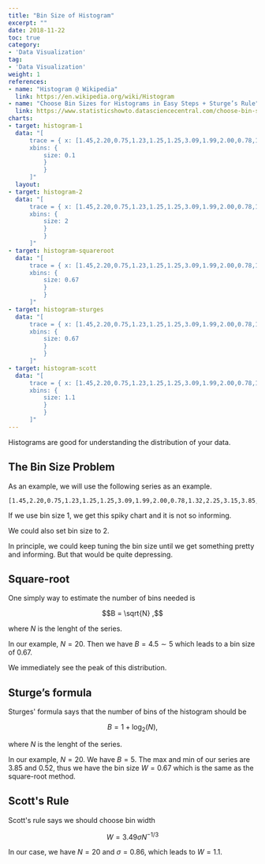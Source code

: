 ```yaml
---
title: "Bin Size of Histogram"
excerpt: ""
date: 2018-11-22
toc: true
category:
- 'Data Visualization'
tag:
- 'Data Visualization'
weight: 1
references:
- name: "Histogram @ Wikipedia"
  link: https://en.wikipedia.org/wiki/Histogram
- name: "Choose Bin Sizes for Histograms in Easy Steps + Sturge’s Rule"
  link: https://www.statisticshowto.datasciencecentral.com/choose-bin-sizes-statistics/
charts:
- target: histogram-1
  data: "[
      trace = { x: [1.45,2.20,0.75,1.23,1.25,1.25,3.09,1.99,2.00,0.78,1.32,2.25,3.15,3.85,0.52,0.99,1.38,1.75,1.21,1.75], type: 'histogram',
      xbins: {
          size: 0.1
          }
          }
      ]"
  layout: 
- target: histogram-2
  data: "[
      trace = { x: [1.45,2.20,0.75,1.23,1.25,1.25,3.09,1.99,2.00,0.78,1.32,2.25,3.15,3.85,0.52,0.99,1.38,1.75,1.21,1.75], type: 'histogram',
      xbins: {
          size: 2
          }
          }
      ]"
- target: histogram-squareroot
  data: "[
      trace = { x: [1.45,2.20,0.75,1.23,1.25,1.25,3.09,1.99,2.00,0.78,1.32,2.25,3.15,3.85,0.52,0.99,1.38,1.75,1.21,1.75], type: 'histogram',
      xbins: {
          size: 0.67
          }
          }
      ]"
- target: histogram-sturges
  data: "[
      trace = { x: [1.45,2.20,0.75,1.23,1.25,1.25,3.09,1.99,2.00,0.78,1.32,2.25,3.15,3.85,0.52,0.99,1.38,1.75,1.21,1.75], type: 'histogram',
      xbins: {
          size: 0.67
          }
          }
      ]"
- target: histogram-scott
  data: "[
      trace = { x: [1.45,2.20,0.75,1.23,1.25,1.25,3.09,1.99,2.00,0.78,1.32,2.25,3.15,3.85,0.52,0.99,1.38,1.75,1.21,1.75], type: 'histogram',
      xbins: {
          size: 1.1
          }
          }
      ]"
---
```


Histograms are good for understanding the distribution of your data. 

## The Bin Size Problem

As an example, we will use the following series as an example.
```
[1.45,2.20,0.75,1.23,1.25,1.25,3.09,1.99,2.00,0.78,1.32,2.25,3.15,3.85,0.52,0.99,1.38,1.75,1.21,1.75]
```

If we use bin size 1, we get this spiky chart and it is not so informing.

<div id="histogram-1">
</div>

We could also set bin size to 2.

<div id="histogram-2">
</div>

In principle, we could keep tuning the bin size until we get something pretty and informing. But that would be quite depressing.


## Square-root

One simply way to estimate the number of bins needed is

$$B = \sqrt{N} ,$$

where $N$ is the lenght of the series.

In our example, $N=20$. Then we have $B=4.5\sim 5$ which leads to a bin size of $0.67$.


<div id="histogram-squareroot">
</div>

We immediately see the peak of this distribution.

## Sturge’s formula


Sturges' formula says that the number of bins of the histogram should be

$$
B = 1 + \log_2(N),
$$

where $N$ is the lenght of the series.

In our example, $N=20$. We have $B = 5$. The max and min of our series are $3.85$ and $0.52$, thus we have the bin size $W = 0.67$ which is the same as the square-root method.


<div id="histogram-sturges">
</div>




## Scott's Rule

Scott's rule says we should choose bin width

$$W = 3.49 \sigma N^{-1/3}$$

In our case, we have $N=20$ and $\sigma=0.86$, which leads to $W=1.1$.

<div id="histogram-scott">
</div>

